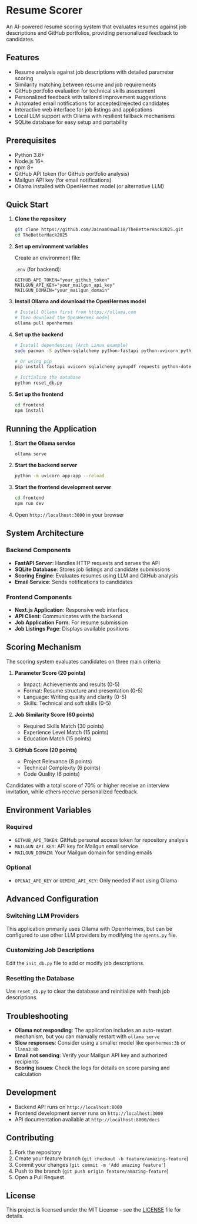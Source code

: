 # Resume Scorer

An AI-powered resume scoring system that evaluates resumes against job descriptions and GitHub portfolios, providing personalized feedback to candidates.

## Features

- Resume analysis against job descriptions with detailed parameter scoring
- Similarity matching between resume and job requirements
- GitHub portfolio evaluation for technical skills assessment
- Personalized feedback with tailored improvement suggestions
- Automated email notifications for accepted/rejected candidates
- Interactive web interface for job listings and applications
- Local LLM support with Ollama with resilient fallback mechanisms
- SQLite database for easy setup and portability

## Prerequisites

- Python 3.8+
- Node.js 16+
- npm 8+
- GitHub API token (for GitHub portfolio analysis)
- Mailgun API key (for email notifications)
- Ollama installed with OpenHermes model (or alternative LLM)

## Quick Start

1. **Clone the repository**
   ```bash
   git clone https://github.com/JainamOswal18/TheBetterHack2025.git
   cd TheBetterHack2025
   ```

2. **Set up environment variables**

   Create an environment file:

   `.env` (for backend):
   ```env
   GITHUB_API_TOKEN="your_github_token"
   MAILGUN_API_KEY="your_mailgun_api_key"
   MAILGUN_DOMAIN="your_mailgun_domain"
   ```

3. **Install Ollama and download the OpenHermes model**
   ```bash
   # Install Ollama first from https://ollama.com
   # Then download the OpenHermes model
   ollama pull openhermes
   ```

4. **Set up the backend**
   ```bash
   # Install dependencies (Arch Linux example)
   sudo pacman -S python-sqlalchemy python-fastapi python-uvicorn python-pip python-pymupdf python-requests
   
   # Or using pip
   pip install fastapi uvicorn sqlalchemy pymupdf requests python-dotenv
   
   # Initialize the database
   python reset_db.py
   ```

5. **Set up the frontend**
   ```bash
   cd frontend
   npm install
   ```

## Running the Application

1. **Start the Ollama service**
   ```bash
   ollama serve
   ```

2. **Start the backend server**
   ```bash
   python -m uvicorn app:app --reload
   ```

3. **Start the frontend development server**
   ```bash
   cd frontend
   npm run dev
   ```

4. Open `http://localhost:3000` in your browser

## System Architecture

### Backend Components
- **FastAPI Server**: Handles HTTP requests and serves the API
- **SQLite Database**: Stores job listings and candidate submissions
- **Scoring Engine**: Evaluates resumes using LLM and GitHub analysis
- **Email Service**: Sends notifications to candidates

### Frontend Components
- **Next.js Application**: Responsive web interface
- **API Client**: Communicates with the backend
- **Job Application Form**: For resume submission
- **Job Listings Page**: Displays available positions

## Scoring Mechanism

The scoring system evaluates candidates on three main criteria:

1. **Parameter Score (20 points)**
   - Impact: Achievements and results (0-5)
   - Format: Resume structure and presentation (0-5)
   - Language: Writing quality and clarity (0-5)
   - Skills: Technical and soft skills (0-5)

2. **Job Similarity Score (60 points)**
   - Required Skills Match (30 points)
   - Experience Level Match (15 points)
   - Education Match (15 points)

3. **GitHub Score (20 points)**
   - Project Relevance (8 points)
   - Technical Complexity (6 points)
   - Code Quality (6 points)

Candidates with a total score of 70% or higher receive an interview invitation, while others receive personalized feedback.

## Environment Variables

### Required
- `GITHUB_API_TOKEN`: GitHub personal access token for repository analysis
- `MAILGUN_API_KEY`: API key for Mailgun email service
- `MAILGUN_DOMAIN`: Your Mailgun domain for sending emails

### Optional
- `OPENAI_API_KEY` or `GEMINI_API_KEY`: Only needed if not using Ollama

## Advanced Configuration

### Switching LLM Providers
This application primarily uses Ollama with OpenHermes, but can be configured to use other LLM providers by modifying the `agents.py` file.

### Customizing Job Descriptions
Edit the `init_db.py` file to add or modify job descriptions.

### Resetting the Database
Use `reset_db.py` to clear the database and reinitialize with fresh job descriptions.

## Troubleshooting

- **Ollama not responding**: The application includes an auto-restart mechanism, but you can manually restart with `ollama serve`
- **Slow responses**: Consider using a smaller model like `openhermes:3b` or `llama3:8b`
- **Email not sending**: Verify your Mailgun API key and authorized recipients
- **Scoring issues**: Check the logs for details on score parsing and calculation

## Development

- Backend API runs on `http://localhost:8000`
- Frontend development server runs on `http://localhost:3000`
- API documentation available at `http://localhost:8000/docs`

## Contributing

1. Fork the repository
2. Create your feature branch (`git checkout -b feature/amazing-feature`)
3. Commit your changes (`git commit -m 'Add amazing feature'`)
4. Push to the branch (`git push origin feature/amazing-feature`)
5. Open a Pull Request

## License

This project is licensed under the MIT License - see the [LICENSE](LICENSE) file for details.